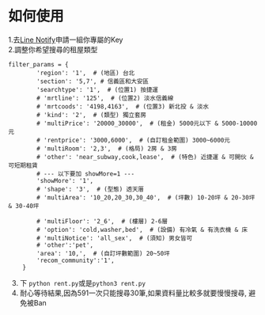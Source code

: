 # 如何使用

1.去[Line Notify](https://notify-bot.line.me/zh_TW/)申請一組你專屬的Key \
2.調整你希望搜尋的租屋類型

```
filter_params = {
        'region': '1',  # (地區) 台北
        'section': '5,7', # 信義區和大安區
        'searchtype': '1',  # (位置1) 按捷運
        # 'mrtline': '125',  # (位置2) 淡水信義線
        # 'mrtcoods': '4198,4163',  # (位置3) 新北投 & 淡水
        # 'kind': '2',  # (類型) 獨立套房
        # 'multiPrice': '20000_30000',  # (租金) 5000元以下 & 5000-10000元
        # 'rentprice': '3000,6000',  # (自訂租金範圍) 3000~6000元
        # 'multiRoom': '2,3',  # (格局) 2房 & 3房
        # 'other': 'near_subway,cook,lease',  # (特色) 近捷運 & 可開伙 & 可短期租賃
        # --- 以下要加 showMore=1 ---
        'showMore': '1',
        # 'shape': '3',  # (型態) 透天厝
        # 'multiArea': '10_20,20_30,30_40',  # (坪數) 10-20坪 & 20-30坪 & 30-40坪
        
        # 'multiFloor': '2_6',  # (樓層) 2-6層
        # 'option': 'cold,washer,bed',  # (設備) 有冷氣 & 有洗衣機 & 床
        # 'multiNotice': 'all_sex',  # (須知) 男女皆可
        # 'other':'pet',
        'area': '10,',  # (自訂坪數範圍) 20~50坪
        'recom_community':'1',
    }
```

3. 下 `python rent.py`或是`python3 rent.py`
4. 耐心等待結果,因為591一次只能搜尋30筆,如果資料量比較多就要慢慢搜尋, 避免被Ban
